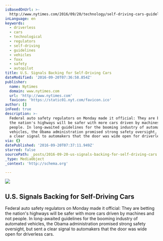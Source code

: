 ```yaml
---
isBasedOnUrl: >-
  http://www.nytimes.com/2016/09/20/technology/self-driving-cars-guidelines.html?action=Click&contentCollection=BreakingNews&contentID=64336911&pgtype=Homepage&_r=1
inLanguage: en
keywords:
  - driverless
  - cars
  - technological
  - regulators
  - self-driving
  - guidelines
  - vehicles
  - foxx
  - safety
  - autopilot
title: U.S. Signals Backing for Self-Driving Cars
dateModified: '2016-09-20T07:36:58.854Z'
publisher:
  name: Nytimes
  domain: www.nytimes.com
  url: 'http://www.nytimes.com'
  favicon: 'https://static01.nyt.com/favicon.ico'
author: []
inFeed: true
description: >-
  Federal auto safety regulators on Monday made it official: They are betting
  the nation's highways will be safer with more cars driven by machines and not
  people. In long-awaited guidelines for the booming industry of automated
  vehicles, the Obama administration promised strong safety oversight, but sent
  a clear signal to automakers that the door was wide open for driverless cars.
via: {}
datePublished: '2016-09-20T07:37:11.949Z'
starred: false
sourcePath: _posts/2016-09-20-us-signals-backing-for-self-driving-cars.md
_type: MediaObject
_context: 'http://schema.org'

---
```

<article style=""><img src="https://imgflo.herokuapp.com/graph/2b2431f8e7ba7b0/dc4e44b444a21f96740048d91e14c378/noop.jpg?input=https%3A%2F%2Fstatic01.nyt.com%2Fimages%2F2016%2F09%2F20%2Fbusiness%2F20DRIVE%2F20DRIVE-facebookJumbo.jpg" /><h1>U.S. Signals Backing for Self-Driving Cars</h1><p>Federal auto safety regulators on Monday made it official: They are betting the nation's highways will be safer with more cars driven by machines and not people. In long-awaited guidelines for the booming industry of automated vehicles, the Obama administration promised strong safety oversight, but sent a clear signal to automakers that the door was wide open for driverless cars.</p></article>